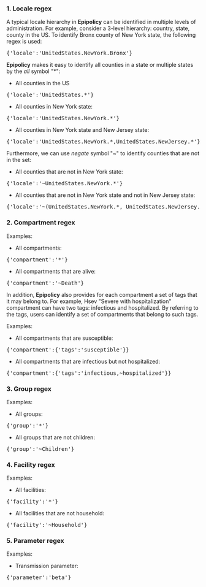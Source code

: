 ### 1. Locale regex

A typical locale hierarchy in **Epipolicy** can be identified in multiple levels of administration. For example, consider a 3-level hierarchy: country, state, county in the US. To identify Bronx county of New York state, the following regex is used:

<pre>{'locale':'UnitedStates.NewYork.Bronx'}</pre>

**Epipolicy** makes it easy to identify all counties in a state or multiple states by the *all* symbol "*":

- All counties in the US
<pre>{'locale':'UnitedStates.*'}</pre>
- All counties in New York state:
<pre>{'locale':'UnitedStates.NewYork.*'}</pre>
- All counties in New York state and New Jersey state:
<pre>{'locale':'UnitedStates.NewYork.*,UnitedStates.NewJersey.*'}</pre>

Furthermore, we can use *negate* symbol "~" to identify counties that are not in the set:

- All counties that are not in New York state:
<pre>{'locale':'~UnitedStates.NewYork.*'}</pre>
- All counties that are not in New York state and not in New Jersey state:
<pre>{'locale':'~(UnitedStates.NewYork.*, UnitedStates.NewJersey.*)'}</pre>

### 2. Compartment regex

Examples:
- All compartments:
<pre>{'compartment':'*'}</pre>
- All compartments that are alive:
<pre>{'compartment':'~Death'}</pre>

In addition, **Epipolicy** also provides for each compartment a set of tags that it may belong to. For example, Hsev "Severe with hospitalization" compartment can have two tags: infectious and hospitalized. By referring to the tags, users can identify a set of compartments that belong to such tags.

Examples:
- All compartments that are susceptible:
<pre>{'compartment':{'tags':'susceptible'}}</pre>
- All compartments that are infectious but not hospitalized:
<pre>{'compartment':{'tags':'infectious,~hospitalized'}}</pre>

### 3. Group regex

Examples:
- All groups:
<pre>{'group':'*'}</pre>
- All groups that are not children:
<pre>{'group':'~Children'}</pre>

### 4. Facility regex
Examples:
- All facilities:
<pre>{'facility':'*'}</pre>
- All facilities that are not household:
<pre>{'facility':'~Household'}</pre>

### 5. Parameter regex
Examples:
- Transmission parameter:
<pre>{'parameter':'beta'}</pre>
